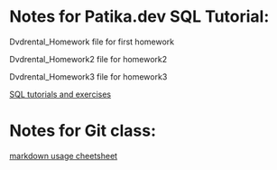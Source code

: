 # Notes for Patika.dev SQL Tutorial:

Dvdrental_Homework file for first homework

Dvdrental_Homework2 file for  homework2

Dvdrental_Homework3 file for homework3


[SQL tutorials and exercises](https://www.w3schools.com/sql/default.asp)




# Notes for Git class:

[markdown usage cheetsheet](https://commonmark.org/help/)
